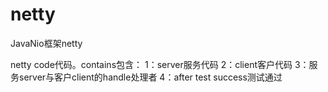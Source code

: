 # netty
JavaNio框架netty

netty code代码。contains包含：
1：server服务代码
2：client客户代码
3：服务server与客户client的handle处理者
4：after test success测试通过
